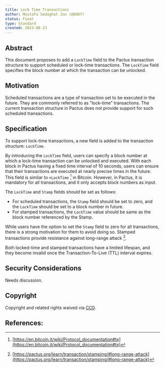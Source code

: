 ```yaml
---
title: Lock Time Transactions
author: Mostafa Sedaghat Joo (@b00f)
status: Final
type: Standard
created: 2023-08-23
---
```


## Abstract

This document proposes to add a `LockTime` field to the Pactus transaction structure to
support scheduled or lock-time transactions.
The `LockTime` field specifies the block number at which the transaction can be unlocked.

## Motivation

Scheduled transactions are a type of transaction set to be executed in the future.
They are commonly referred to as "lock-time" transactions.
The current transaction structure in Pactus does not provide support for such scheduled transactions.

## Specification

To support lock-time transactions, a new field is added to the transaction structure: `LockTime`.

By introducing the `LockTime` field, users can specify a block number at which a lock-time transaction can be unlocked and executed.
With each block in Pactus having a fixed time interval of 10 seconds, users can ensure that their transactions are executed
at nearly precise times in the future.
This field is similar to `nLockTime` [^1] in Bitcoin.
However, in Pactus, it is mandatory for all transactions, and it only accepts block numbers as input.

The `LockTime` and `Stamp` fields should be set as follows:

- For scheduled transactions, the `Stamp` field should be set to zero, and the `LockTime` should be set to a block number in future.
- For stamped transactions, the `LockTime` value should be same as the block number referenced by the Stamp.

While users have the option to set the `Stamp` field to zero for all transactions,
there is a strong motivation for them to avoid doing so.
Stamped transactions provide resistance against long-range attack [^2].

Both locked-time and stamped transactions have a limited lifespan,
and they become invalid once the Transaction-To-Live (TTL) interval expires.

## Security Considerations

<!--
  All PIPs must contain a section that discusses the security implications/considerations relevant to the proposed change. Include information that might be important for security discussions, surfaces risks and can be used throughout the life cycle of the proposal. For example, include security-relevant design decisions, concerns, important discussions, implementation-specific guidance and pitfalls, an outline of threats and risks and how they are being addressed. PIP submissions missing the "Security Considerations" section will be rejected. An PIP cannot proceed to status "Final" without a Security Considerations discussion deemed sufficient by the reviewers.

  The current placeholder is acceptable for a draft.

  TODO: Remove this comment before submitting
-->

Needs discussion.

## Copyright

Copyright and related rights waived via [CC0](../LICENSE.md).

## References:

[^1]: [https://en.bitcoin.it/wiki/Protocol_documentation#tx](https://en.bitcoin.it/wiki/Protocol_documentation#tx)
[^2]: [https://pactus.org/learn/transaction/stamping/#long-range-attack](https://pactus.org/learn/transaction/stamping/#long-range-attack)
